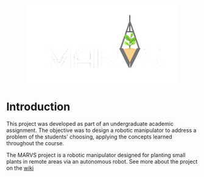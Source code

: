 <p align="center">
  <img src="./docs/images/marvs.png" width="400">
</p>

# Introduction

This project was developed as part of an undergraduate academic assignment. The objective was to design a robotic manipulator to address a problem of the students' choosing, applying the concepts learned throughout the course.

The MARVS project is a robotic manipulator designed for planting small plants in remote areas via an autonomous robot. See more about the project on the [wiki](https://github.com/Playergeek181/marvs/wiki)
